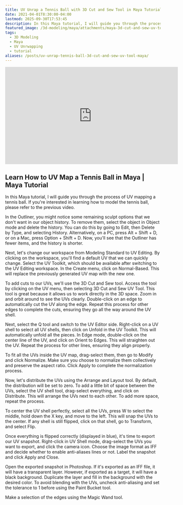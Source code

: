 ```yaml
---
title: UV Unrap a Tennis Ball with 3D Cut and Sew Tool in Maya Tutorial
date: 2021-04-01T8:30:00-04:00
lastmod: 2025-09-30T17:53:45
description: In this Maya tutorial, I will guide you through the process of UV mapping a tennis ball.
featured_image: /3d-modeling/maya/attachments/maya-3d-cut-and-sew-uv-tool-tutorial.jpg
tags:
  - 3D Modeling
  - Maya
  - UV Unrwapping
  - tutorial
aliases: /posts/uv-unrap-tennis-ball-3d-cut-and-sew-uv-tool-maya/
---
```


<div class="iframe-16-9-container">
<iframe class="youTubeIframe" width="560" height="315" src="https://www.youtube.com/embed/-KhoMBOqx0g?rel=0" title="YouTube video player" frameborder="0" allow="accelerometer; autoplay; clipboard-write; encrypted-media; gyroscope; picture-in-picture; web-share" referrerpolicy="strict-origin-when-cross-origin" allowfullscreen></iframe>
</div>

## Learn How to UV Map a Tennis Ball in Maya | Maya Tutorial

In this Maya tutorial, I will guide you through the process of UV mapping a tennis ball. If you're interested in learning how to model the tennis ball, please refer to the previous video.

In the Outliner, you might notice some remaining sculpt options that we don't want in our object history. To remove them, select the object in Object mode and delete the history. You can do this by going to Edit, then Delete by Type, and selecting History. Alternatively, on a PC, press Alt + Shift + D, or on a Mac, press Option + Shift + D. Now, you'll see that the Outliner has fewer items, and the history is shorter.

Next, let's change our workspace from Modeling Standard to UV Editing. By clicking on the workspace, you'll find a default UV that we can quickly change. Select the UV Toolkit, which should be available after switching to the UV Editing workspace. In the Create menu, click on Normal-Based. This will replace the previously generated UV map with the new one.

To add cuts to our UVs, we'll use the 3D Cut and Sew tool. Access the tool by clicking on the UV menu, then selecting 3D Cut and Sew UV Tool. This tool is great because it allows us to work directly in the 3D space. Zoom in and orbit around to see the UVs clearly. Double-click on an edge to automatically cut the UV along the edge. Repeat this process for other edges to complete the cuts, ensuring they go all the way around the UV shell.

Next, select the Q tool and switch to the UV Editor side. Right-click on a UV shell to select all UV shells, then click on Unfold in the UV Toolkit. This will automatically unfold all the pieces. In Edge mode, double-click on the center line of the UV, and click on Orient to Edges. This will straighten out the UV. Repeat the process for other lines, ensuring they align properly.

To fit all the UVs inside the UV map, drag-select them, then go to Modify and click Normalize. Make sure you choose to normalize them collectively and preserve the aspect ratio. Click Apply to complete the normalization process.

Now, let's distribute the UVs using the Arrange and Layout tool. By default, the distribution will be set to zero. To add a little bit of space between the UVs, select the UV shell tool, drag-select everything, and click on Distribute. This will arrange the UVs next to each other. To add more space, repeat the process.

To center the UV shell perfectly, select all the UVs, press W to select the middle, hold down the X key, and move to the left. This will snap the UVs to the center. If any shell is still flipped, click on that shell, go to Transform, and select Flip.

Once everything is flipped correctly (displayed in blue), it's time to export our UV snapshot. Right-click in UV Shell mode, drag-select the UVs you want to export, and click the camera icon. Choose the image format as IFF and decide whether to enable anti-aliases lines or not. Label the snapshot and click Apply and Close.

Open the exported snapshot in Photoshop. If it's exported as an IFF file, it will have a transparent layer. However, if exported as a target, it will have a black background. Duplicate the layer and fill in the background with the desired color. To avoid blending with the UVs, uncheck anti-aliasing and set the tolerance to 1 before using the Paint Bucket tool.

Make a selection of the edges using the Magic Wand tool.
